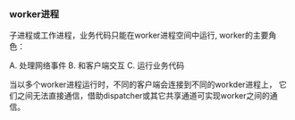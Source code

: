 ### worker进程  
子进程或工作进程，业务代码只能在worker进程空间中运行, worker的主要角色：

A. 处理网络事件
B. 和客户端交互
C. 运行业务代码
  
当以多个worker进程运行时，不同的客户端会连接到不同的workder进程上， 它们之间无法直接通信，借助dispatcher或其它共享通道可实现worker之间的通信。